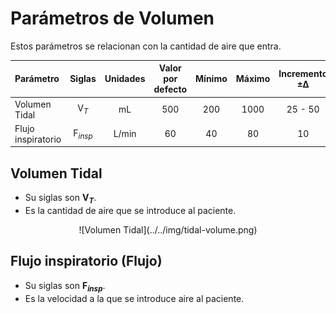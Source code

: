 # Parámetros de Volumen

Estos parámetros se relacionan con la cantidad de aire que entra.

| Parámetro | Siglas | Unidades | Valor por defecto | Mínimo | Máximo | Incremento ±∆ |
| :- | :-: | :-: | :-: | :-: | :-: | :-: |
| Volumen Tidal | V$_T$ | mL | 500 | 200 | 1000 | 25 - 50 |
| Flujo inspiratorio | F$_{insp}$ | L/min | 60 | 40 | 80 | 10 |

## Volumen Tidal

- Su siglas son **V$_T$**.
- Es la cantidad de aire que se introduce al paciente.

<center>![Volumen Tidal](../../img/tidal-volume.png)</center>

## Flujo inspiratorio (Flujo)

- Su siglas son **F$_{insp}$**.
- Es la velocidad a la que se introduce aire al paciente.
